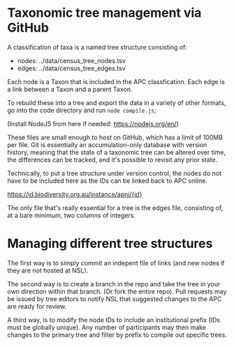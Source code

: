 # Taxonomic tree management via GitHub

A classification of taxa is a named tree structure consisting of: 

* nodes: ../data/census_tree_nodes.tsv
* edges: ../data/census_tree_edges.tsv

Each node is a Taxon that is included in the APC classfication. 
Each edge is a link between a Taxon and a parent Taxon. 

To rebuild these into a tree and export the data in a variety of other formats, 
go into the code directory and run `node compile.js`; 

(Install NodeJS from here if needed: https://nodejs.org/en/)

These files are small enough to host on GitHub, which has a limit of 100MB per 
file. Git is essentially an accumulation-only database with version history, 
meaning that the state of a taxonomic tree can be altered over time, the 
differences can be tracked, and it's possible to revisit any prior state. 

Technically, to put a tree structure under version control, the nodes do not 
have to be included here as the IDs can be linked back to APC online. 
 
https://id.biodiversity.org.au/instance/apni/{id} 

The only file that's really essential for a tree is the edges file, consisting 
of, at a bare minimum, two columns of integers. 

# Managing different tree structures

The first way is to simply commit an indepent file of links (and new nodes if 
they are not hosted at NSL). 

The second way is to create a branch in the repo and take the tree in your own 
direction within that branch. (Or fork the entire repo). Pull requests may be 
issued by tree editors to notify NSL that suggested changes to the APC are ready 
for review. 

A third way, is to modify the node IDs to include an institutional prefix (IDs 
must be globally unique). Any number of participants may then make changes to 
the primary tree and filter by prefix to compile out specific trees. 
